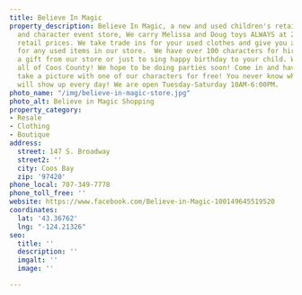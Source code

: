 ```yaml
---
title: Believe In Magic
property_description: Believe In Magic, a new and used children's retail and toy store
  and character event store, We carry Melissa and Doug toys ALWAYS at 20% off of suggested
  retail prices. We take trade ins for your used clothes and give you a gift certificate
  for any used items in our store.  We have over 100 characters for hire to drop off
  a gift from our store or just to sing happy birthday to your child. We travel to
  all of Coos County! We hope to be doing parties soon! Come in and have your child
  take a picture with one of our characters for free! You never know what character
  will show up every day! We are open Tuesday-Saturday 10AM-6:00PM.
photo_name: "/img/believe-in-magic-store.jpg"
photo_alt: Believe in Magic Shopping
property_category:
- Resale
- Clothing
- Boutique
address:
  street: 147 S. Broadway
  street2: ''
  city: Coos Bay
  zip: '97420'
phone_local: 707-349-7778
phone_toll_free: ''
website: https://www.facebook.com/Believe-in-Magic-100149645519520
coordinates:
  lat: '43.36762'
  lng: "-124.21326"
seo:
  title: ''
  description: ''
  imgalt: ''
  image: ''

---
```

